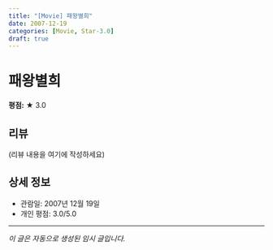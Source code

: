 ```yaml
---
title: "[Movie] 패왕별희"
date: 2007-12-19
categories: [Movie, Star-3.0]
draft: true
---
```


# 패왕별희

**평점:** ★ 3.0

## 리뷰

(리뷰 내용을 여기에 작성하세요)

## 상세 정보

- 관람일: 2007년 12월 19일
- 개인 평점: 3.0/5.0

---

*이 글은 자동으로 생성된 임시 글입니다.*

